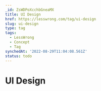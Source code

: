 ```yaml
---
_id: ZsWDPoXcchbGneaMX
title: UI Design
href: https://lesswrong.com/tag/ui-design
slug: ui-design
type: tag
tags:
  - LessWrong
  - Concept
  - Tag
synchedAt: '2022-08-29T11:04:08.561Z'
status: todo
---
```


# UI Design
